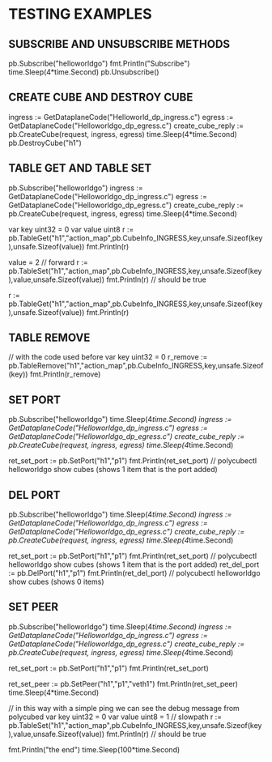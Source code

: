# TESTING EXAMPLES

## SUBSCRIBE AND UNSUBSCRIBE METHODS
	
pb.Subscribe("helloworldgo")
fmt.Println("Subscribe")
time.Sleep(4*time.Second)
pb.Unsubscribe()


## CREATE CUBE AND DESTROY CUBE

ingress := GetDataplaneCode("Helloworld_dp_ingress.c")
egress := GetDataplaneCode("Helloworldgo_dp_egress.c")
create_cube_reply := pb.CreateCube(request, ingress, egress)
time.Sleep(4*time.Second)
pb.DestroyCube("h1")
	

## TABLE GET AND TABLE SET

pb.Subscribe("helloworldgo")
ingress := GetDataplaneCode("Helloworldgo_dp_ingress.c")
egress := GetDataplaneCode("Helloworldgo_dp_egress.c")
create_cube_reply := pb.CreateCube(request, ingress, egress)
time.Sleep(4*time.Second)

var key uint32 = 0
var value uint8
r := pb.TableGet("h1","action_map",pb.CubeInfo_INGRESS,key,unsafe.Sizeof(key),unsafe.Sizeof(value))
fmt.Println(r)

value = 2 // forward
r := pb.TableSet("h1","action_map",pb.CubeInfo_INGRESS,key,unsafe.Sizeof(key),value,unsafe.Sizeof(value))
fmt.Println(r)  // should be true

r := pb.TableGet("h1","action_map",pb.CubeInfo_INGRESS,key,unsafe.Sizeof(key),unsafe.Sizeof(value))
fmt.Println(r)


## TABLE REMOVE

// with the code used before
var key uint32 = 0
r_remove := pb.TableRemove("h1","action_map",pb.CubeInfo_INGRESS,key,unsafe.Sizeof(key))
fmt.Println(r_remove)



## SET PORT

pb.Subscribe("helloworldgo")
time.Sleep(4*time.Second)
ingress := GetDataplaneCode("Helloworldgo_dp_ingress.c")
egress := GetDataplaneCode("Helloworldgo_dp_egress.c")
create_cube_reply := pb.CreateCube(request, ingress, egress)
time.Sleep(4*time.Second)

ret_set_port := pb.SetPort("h1","p1")
fmt.Println(ret_set_port)
// polycubectl helloworldgo show cubes (shows 1 item that is the port added)

## DEL PORT

pb.Subscribe("helloworldgo")
time.Sleep(4*time.Second)
ingress := GetDataplaneCode("Helloworldgo_dp_ingress.c")
egress := GetDataplaneCode("Helloworldgo_dp_egress.c")
create_cube_reply := pb.CreateCube(request, ingress, egress)
time.Sleep(4*time.Second)

ret_set_port := pb.SetPort("h1","p1")
fmt.Println(ret_set_port)
// polycubectl helloworldgo show cubes (shows 1 item that is the port added)
ret_del_port := pb.DelPort("h1","p1")
fmt.Println(ret_del_port)
// polycubectl helloworldgo show cubes (shows 0 items)


## SET PEER

pb.Subscribe("helloworldgo")
time.Sleep(4*time.Second)
ingress := GetDataplaneCode("Helloworldgo_dp_ingress.c")
egress := GetDataplaneCode("Helloworldgo_dp_egress.c")
create_cube_reply := pb.CreateCube(request, ingress, egress)
time.Sleep(4*time.Second)

ret_set_port := pb.SetPort("h1","p1")
fmt.Println(ret_set_port)

ret_set_peer := pb.SetPeer("h1","p1","veth1")
fmt.Println(ret_set_peer)
time.Sleep(4*time.Second)

// in this way with a simple ping we can see the debug message from polycubed
var key uint32 = 0
var value uint8  = 1 // slowpath
r := pb.TableSet("h1","action_map",pb.CubeInfo_INGRESS,key,unsafe.Sizeof(key),value,unsafe.Sizeof(value))
fmt.Println(r)  // should be true

fmt.Println("the end")
time.Sleep(100*time.Second)